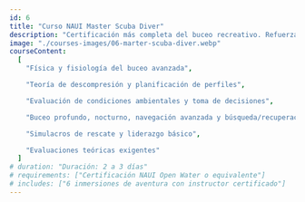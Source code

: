 ```yaml
---
id: 6
title: "Curso NAUI Master Scuba Diver"
description: "Certificación más completa del buceo recreativo. Refuerza tu dominio teórico y práctico con un enfoque integral."
image: "./courses-images/06-marter-scuba-diver.webp"
courseContent:
  [
    "Física y fisiología del buceo avanzada",

    "Teoría de descompresión y planificación de perfiles",

    "Evaluación de condiciones ambientales y toma de decisiones",

    "Buceo profundo, nocturno, navegación avanzada y búsqueda/recuperación",

    "Simulacros de rescate y liderazgo básico",

    "Evaluaciones teóricas exigentes"
  ]
# duration: "Duración: 2 a 3 días"
# requirements: ["Certificación NAUI Open Water o equivalente"]
# includes: ["6 inmersiones de aventura con instructor certificado"]
---
```

